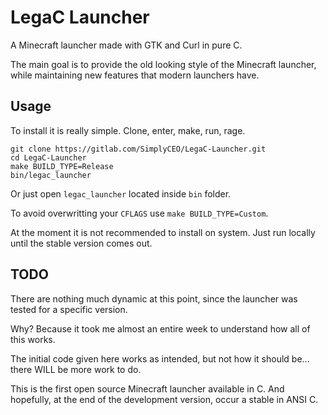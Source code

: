 LegaC Launcher
===============

A Minecraft launcher made with GTK and Curl in pure C.

The main goal is to provide the old looking style of the Minecraft launcher,
while maintaining new features that modern launchers have.

Usage
-----

To install it is really simple. Clone, enter, make, run, rage.
```shell
git clone https://gitlab.com/SimplyCEO/LegaC-Launcher.git
cd LegaC-Launcher
make BUILD_TYPE=Release
bin/legac_launcher
```
Or just open `legac_launcher` located inside `bin` folder.

To avoid overwritting your `CFLAGS` use `make BUILD_TYPE=Custom`.

At the moment it is not recommended to install on system. Just run locally until the stable version comes out.

TODO
----

There are nothing much dynamic at this point, since the launcher was tested
for a specific version.

Why? Because it took me almost an entire week to understand how all of this works.

The initial code given here works as intended, but not how it should be... there
WILL be more work to do.

This is the first open source Minecraft launcher available in C.
And hopefully, at the end of the development version, occur a stable in ANSI C.

